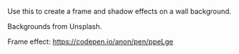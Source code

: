 
Use this to create a frame and shadow effects on a wall background.

Backgrounds from Unsplash.

Frame effect: https://codepen.io/anon/pen/ppeLge
